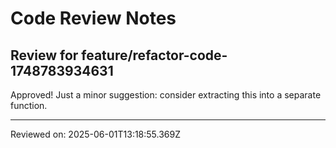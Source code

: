 # Code Review Notes

## Review for feature/refactor-code-1748783934631

Approved! Just a minor suggestion: consider extracting this into a separate function.

---
Reviewed on: 2025-06-01T13:18:55.369Z
